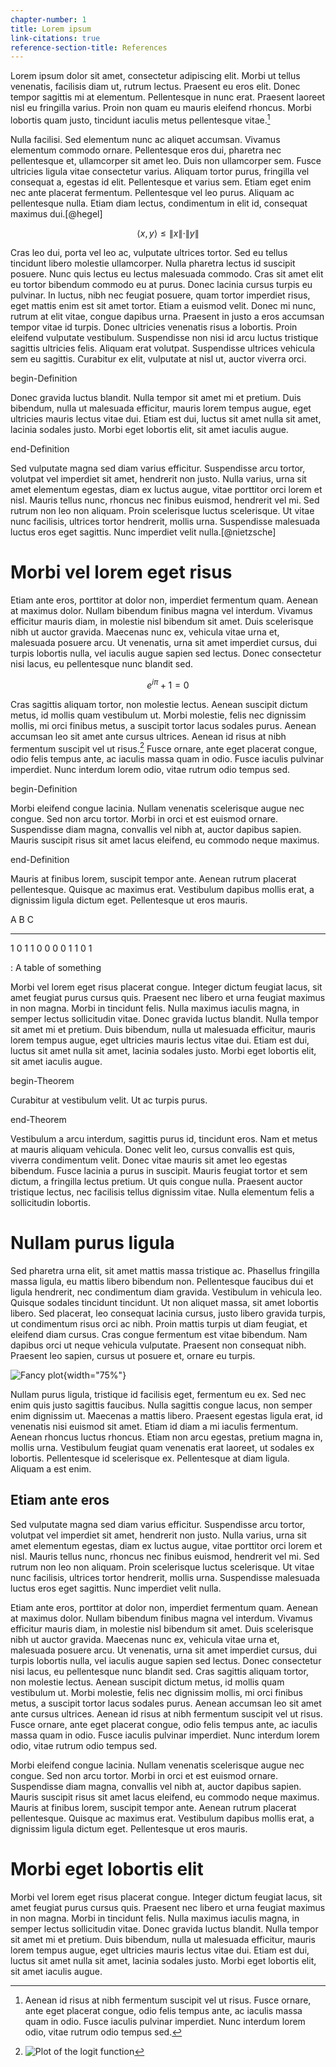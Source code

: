 ```yaml
---
chapter-number: 1
title: Lorem ipsum
link-citations: true
reference-section-title: References
---
```


Lorem ipsum dolor sit amet, consectetur adipiscing elit. Morbi ut tellus venenatis, facilisis diam ut, rutrum lectus. Praesent eu eros elit. Donec tempor sagittis mi at elementum. Pellentesque in nunc erat. Praesent laoreet nisl eu fringilla varius. Proin non quam eu mauris eleifend rhoncus. Morbi lobortis quam justo, tincidunt iaculis metus pellentesque vitae.[^sidenote1]

[^sidenote1]: Aenean id risus at nibh fermentum suscipit vel ut risus. Fusce ornare, ante eget placerat congue, odio felis tempus ante, ac iaculis massa quam in odio. Fusce iaculis pulvinar imperdiet. Nunc interdum lorem odio, vitae rutrum odio tempus sed.

Nulla facilisi. Sed elementum nunc ac aliquet accumsan. Vivamus elementum commodo ornare. Pellentesque eros dui, pharetra nec pellentesque et, ullamcorper sit amet leo. Duis non ullamcorper sem. Fusce ultricies ligula vitae consectetur varius. Aliquam tortor purus, fringilla vel consequat a, egestas id elit. Pellentesque et varius sem. Etiam eget enim nec ante placerat fermentum. Pellentesque vel leo purus. Aliquam ac pellentesque nulla. Etiam diam lectus, condimentum in elit id, consequat maximus dui.[@hegel]

$$ \langle x, y \rangle \le \|x\|\cdot\|y\| $$

Cras leo dui, porta vel leo ac, vulputate ultrices tortor. Sed eu tellus tincidunt libero molestie ullamcorper. Nulla pharetra lectus id suscipit posuere. Nunc quis lectus eu lectus malesuada commodo. Cras sit amet elit eu tortor bibendum commodo eu at purus. Donec lacinia cursus turpis eu pulvinar. In luctus, nibh nec feugiat posuere, quam tortor imperdiet risus, eget mattis enim est sit amet tortor. Etiam a euismod velit. Donec mi nunc, rutrum at elit vitae, congue dapibus urna. Praesent in justo a eros accumsan tempor vitae id turpis. Donec ultricies venenatis risus a lobortis. Proin eleifend vulputate vestibulum. Suspendisse non nisi id arcu luctus tristique sagittis ultricies felis. Aliquam erat volutpat. Suspendisse ultrices vehicula sem eu sagittis. Curabitur ex elit, vulputate at nisl ut, auctor viverra orci.

begin-Definition

Donec gravida luctus blandit. Nulla tempor sit amet mi et pretium. Duis bibendum, nulla ut malesuada efficitur, mauris lorem tempus augue, eget ultricies mauris lectus vitae dui. Etiam est dui, luctus sit amet nulla sit amet, lacinia sodales justo. Morbi eget lobortis elit, sit amet iaculis augue.

end-Definition

Sed vulputate magna sed diam varius efficitur. Suspendisse arcu tortor, volutpat vel imperdiet sit amet, hendrerit non justo. Nulla varius, urna sit amet elementum egestas, diam ex luctus augue, vitae porttitor orci lorem et nisl. Mauris tellus nunc, rhoncus nec finibus euismod, hendrerit vel mi. Sed rutrum non leo non aliquam. Proin scelerisque luctus scelerisque. Ut vitae nunc facilisis, ultrices tortor hendrerit, mollis urna. Suspendisse malesuada luctus eros eget sagittis. Nunc imperdiet velit nulla.[@nietzsche]

# Morbi vel lorem eget risus

Etiam ante eros, porttitor at dolor non, imperdiet fermentum quam. Aenean at maximus dolor. Nullam bibendum finibus magna vel interdum. Vivamus efficitur mauris diam, in molestie nisl bibendum sit amet. Duis scelerisque nibh ut auctor gravida. Maecenas nunc ex, vehicula vitae urna et, malesuada posuere arcu. Ut venenatis, urna sit amet imperdiet cursus, dui turpis lobortis nulla, vel iaculis augue sapien sed lectus. Donec consectetur nisi lacus, eu pellentesque nunc blandit sed. 

$$
e^{i\pi} + 1 = 0
$$


Cras sagittis aliquam tortor, non molestie lectus. Aenean suscipit dictum metus, id mollis quam vestibulum ut. Morbi molestie, felis nec dignissim mollis, mi orci finibus metus, a suscipit tortor lacus sodales purus. Aenean accumsan leo sit amet ante cursus ultrices. Aenean id risus at nibh fermentum suscipit vel ut risus.[^logit] Fusce ornare, ante eget placerat congue, odio felis tempus ante, ac iaculis massa quam in odio. Fusce iaculis pulvinar imperdiet. Nunc interdum lorem odio, vitae rutrum odio tempus sed.

[^logit]: ![Plot of the logit function](assets/logit.svg)

begin-Definition

Morbi eleifend congue lacinia. Nullam venenatis scelerisque augue nec congue. Sed non arcu tortor. Morbi in orci et est euismod ornare. Suspendisse diam magna, convallis vel nibh at, auctor dapibus sapien. Mauris suscipit risus sit amet lacus eleifend, eu commodo neque maximus. 

end-Definition

Mauris at finibus lorem, suscipit tempor ante. Aenean rutrum placerat pellentesque. Quisque ac maximus erat. Vestibulum dapibus mollis erat, a dignissim ligula dictum eget. Pellentesque ut eros mauris.

   A   B   C 
  --- --- ---
   1   0   1
   1   0   0
   0   0   1
   1   0   1

  : A table of something

Morbi vel lorem eget risus placerat congue. Integer dictum feugiat lacus, sit amet feugiat purus cursus quis. Praesent nec libero et urna feugiat maximus in non magna. Morbi in tincidunt felis. Nulla maximus iaculis magna, in semper lectus sollicitudin vitae. Donec gravida luctus blandit. Nulla tempor sit amet mi et pretium. Duis bibendum, nulla ut malesuada efficitur, mauris lorem tempus augue, eget ultricies mauris lectus vitae dui. Etiam est dui, luctus sit amet nulla sit amet, lacinia sodales justo. Morbi eget lobortis elit, sit amet iaculis augue.

begin-Theorem

Curabitur at vestibulum velit. Ut ac turpis purus. 

end-Theorem

Vestibulum a arcu interdum, sagittis purus id, tincidunt eros. Nam et metus at mauris aliquam vehicula. Donec velit leo, cursus convallis est quis, viverra condimentum velit. Donec vitae mauris sit amet leo egestas bibendum. Fusce lacinia a purus in suscipit. Mauris feugiat tortor et sem dictum, a fringilla lectus pretium. Ut quis congue nulla. Praesent auctor tristique lectus, nec facilisis tellus dignissim vitae. Nulla elementum felis a sollicitudin lobortis.

# Nullam purus ligula

Sed pharetra urna elit, sit amet mattis massa tristique ac. Phasellus fringilla massa ligula, eu mattis libero bibendum non. Pellentesque faucibus dui et ligula hendrerit, nec condimentum diam gravida. Vestibulum in vehicula leo. Quisque sodales tincidunt tincidunt. Ut non aliquet massa, sit amet lobortis libero. Sed placerat, leo consequat lacinia cursus, justo libero gravida turpis, ut condimentum risus orci ac nibh. Proin mattis turpis ut diam feugiat, et eleifend diam cursus. Cras congue fermentum est vitae bibendum. Nam dapibus orci ut neque vehicula vulputate. Praesent non consequat nibh. Praesent leo sapien, cursus ut posuere et, ornare eu turpis.

![Fancy plot](assets/bmi.svg){width="75%"}

Nullam purus ligula, tristique id facilisis eget, fermentum eu ex. Sed nec enim quis justo sagittis faucibus. Nulla sagittis congue lacus, non semper enim dignissim ut. Maecenas a mattis libero. Praesent egestas ligula erat, id venenatis nisi euismod sit amet. Etiam id diam a mi iaculis fermentum. Aenean rhoncus luctus rhoncus. Etiam non arcu egestas, pretium magna in, mollis urna. Vestibulum feugiat quam venenatis erat laoreet, ut sodales ex lobortis. Pellentesque id scelerisque ex. Pellentesque at diam ligula. Aliquam a est enim. 


## Etiam ante eros

Sed vulputate magna sed diam varius efficitur. Suspendisse arcu tortor, volutpat vel imperdiet sit amet, hendrerit non justo. Nulla varius, urna sit amet elementum egestas, diam ex luctus augue, vitae porttitor orci lorem et nisl. Mauris tellus nunc, rhoncus nec finibus euismod, hendrerit vel mi. Sed rutrum non leo non aliquam. Proin scelerisque luctus scelerisque. Ut vitae nunc facilisis, ultrices tortor hendrerit, mollis urna. Suspendisse malesuada luctus eros eget sagittis. Nunc imperdiet velit nulla.

Etiam ante eros, porttitor at dolor non, imperdiet fermentum quam. Aenean at maximus dolor. Nullam bibendum finibus magna vel interdum. Vivamus efficitur mauris diam, in molestie nisl bibendum sit amet. Duis scelerisque nibh ut auctor gravida. Maecenas nunc ex, vehicula vitae urna et, malesuada posuere arcu. Ut venenatis, urna sit amet imperdiet cursus, dui turpis lobortis nulla, vel iaculis augue sapien sed lectus. Donec consectetur nisi lacus, eu pellentesque nunc blandit sed. Cras sagittis aliquam tortor, non molestie lectus. Aenean suscipit dictum metus, id mollis quam vestibulum ut. Morbi molestie, felis nec dignissim mollis, mi orci finibus metus, a suscipit tortor lacus sodales purus. Aenean accumsan leo sit amet ante cursus ultrices. Aenean id risus at nibh fermentum suscipit vel ut risus. Fusce ornare, ante eget placerat congue, odio felis tempus ante, ac iaculis massa quam in odio. Fusce iaculis pulvinar imperdiet. Nunc interdum lorem odio, vitae rutrum odio tempus sed.

Morbi eleifend congue lacinia. Nullam venenatis scelerisque augue nec congue. Sed non arcu tortor. Morbi in orci et est euismod ornare. Suspendisse diam magna, convallis vel nibh at, auctor dapibus sapien. Mauris suscipit risus sit amet lacus eleifend, eu commodo neque maximus. Mauris at finibus lorem, suscipit tempor ante. Aenean rutrum placerat pellentesque. Quisque ac maximus erat. Vestibulum dapibus mollis erat, a dignissim ligula dictum eget. Pellentesque ut eros mauris.

# Morbi eget lobortis elit

Morbi vel lorem eget risus placerat congue. Integer dictum feugiat lacus, sit amet feugiat purus cursus quis. Praesent nec libero et urna feugiat maximus in non magna. Morbi in tincidunt felis. Nulla maximus iaculis magna, in semper lectus sollicitudin vitae. Donec gravida luctus blandit. Nulla tempor sit amet mi et pretium. Duis bibendum, nulla ut malesuada efficitur, mauris lorem tempus augue, eget ultricies mauris lectus vitae dui. Etiam est dui, luctus sit amet nulla sit amet, lacinia sodales justo. Morbi eget lobortis elit, sit amet iaculis augue.
